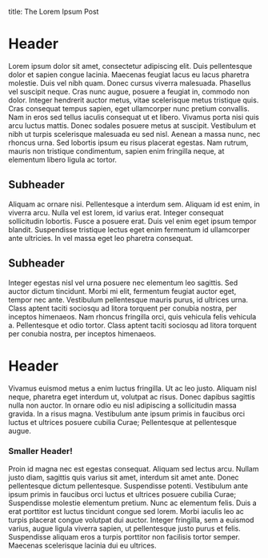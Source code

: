 title: The Lorem Ipsum Post

# Header

Lorem ipsum dolor sit amet, consectetur adipiscing elit. Duis
pellentesque dolor et sapien congue lacinia. Maecenas feugiat lacus
eu lacus pharetra molestie. Duis vel nibh quam. Donec cursus viverra
malesuada. Phasellus vel suscipit neque. Cras nunc augue, posuere a
feugiat in, commodo non dolor. Integer hendrerit auctor metus, vitae
scelerisque metus tristique quis. Cras consequat tempus sapien, eget
ullamcorper nunc pretium convallis. Nam in eros sed tellus iaculis
consequat ut et libero. Vivamus porta nisi quis arcu luctus mattis.
Donec sodales posuere metus at suscipit. Vestibulum et nibh ut turpis
scelerisque malesuada eu sed nisl. Aenean a massa nunc, nec rhoncus
urna. Sed lobortis ipsum eu risus placerat egestas. Nam rutrum, mauris
non tristique condimentum, sapien enim fringilla neque, at elementum
libero ligula ac tortor.

## Subheader

Aliquam ac ornare nisi. Pellentesque a interdum sem. Aliquam id est
enim, in viverra arcu. Nulla vel est lorem, id varius erat. Integer
consequat sollicitudin lobortis. Fusce a posuere erat. Duis vel enim
eget ipsum tempor blandit. Suspendisse tristique lectus eget enim
fermentum id ullamcorper ante ultricies. In vel massa eget leo pharetra
consequat.

## Subheader

Integer egestas nisl vel urna posuere nec elementum leo sagittis. Sed
auctor dictum tincidunt. Morbi mi elit, fermentum feugiat auctor eget,
tempor nec ante. Vestibulum pellentesque mauris purus, id ultrices urna.
Class aptent taciti sociosqu ad litora torquent per conubia nostra, per
inceptos himenaeos. Nam rhoncus fringilla orci, quis vehicula felis
vehicula a. Pellentesque et odio tortor. Class aptent taciti sociosqu ad
litora torquent per conubia nostra, per inceptos himenaeos.

# Header

Vivamus euismod metus a enim luctus fringilla. Ut ac leo justo. Aliquam
nisl neque, pharetra eget interdum ut, volutpat ac risus. Donec
dapibus sagittis nulla non auctor. In ornare odio eu nisl adipiscing
a sollicitudin massa gravida. In a risus magna. Vestibulum ante ipsum
primis in faucibus orci luctus et ultrices posuere cubilia Curae;
Pellentesque at pellentesque augue.

### Smaller Header!

Proin id magna nec est egestas consequat. Aliquam sed lectus arcu.
Nullam justo diam, sagittis quis varius sit amet, interdum sit amet
ante. Donec pellentesque dictum pellentesque. Suspendisse potenti.
Vestibulum ante ipsum primis in faucibus orci luctus et ultrices
posuere cubilia Curae; Suspendisse molestie elementum pretium. Nunc ac
elementum felis. Duis a erat porttitor est luctus tincidunt congue sed
lorem. Morbi iaculis leo ac turpis placerat congue volutpat dui auctor.
Integer fringilla, sem a euismod varius, augue ligula viverra sapien,
ut pellentesque justo purus et felis. Suspendisse aliquam eros a turpis
porttitor non facilisis tortor semper. Maecenas scelerisque lacinia dui
eu ultrices.
